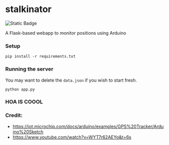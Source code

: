 # stalkinator

![Static Badge](https://img.shields.io/badge/Python-3.12.0-blue?style=flat&logo=Python&logoColor=white)

A Flask-based webapp to monitor positions using Arduino 

### Setup

`pip install -r requirements.txt`

### Running the server

You may want to delete the `data.json` if you wish to start fresh.

`python app.py`

### HOA IS COOOL

### Credit: 

 - https://iot.microchip.com/docs/arduino/examples/GPS%20Tracker/Arduino%20Sketch
 - https://www.youtube.com/watch?v=WYT7r62AEYo&t=6s
